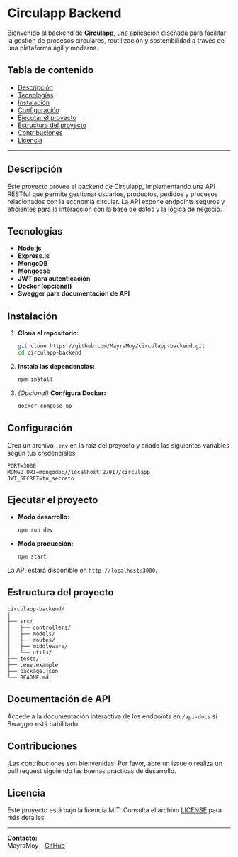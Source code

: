 # Circulapp Backend

Bienvenido al backend de **Circulapp**, una aplicación diseñada para facilitar la gestión de procesos circulares, reutilización y sostenibilidad a través de una plataforma ágil y moderna.

## Tabla de contenido

- [Descripción](#descripción)
- [Tecnologías](#tecnologías)
- [Instalación](#instalación)
- [Configuración](#configuración)
- [Ejecutar el proyecto](#ejecutar-el-proyecto)
- [Estructura del proyecto](#estructura-del-proyecto)
- [Contribuciones](#contribuciones)
- [Licencia](#licencia)

---

## Descripción

Este proyecto provee el backend de Circulapp, implementando una API RESTful que permite gestionar usuarios, productos, pedidos y procesos relacionados con la economía circular. La API expone endpoints seguros y eficientes para la interacción con la base de datos y la lógica de negocio.

## Tecnologías

- **Node.js**  
- **Express.js**  
- **MongoDB**  
- **Mongoose**  
- **JWT para autenticación**  
- **Docker (opcional)**  
- **Swagger para documentación de API**  

## Instalación

1. **Clona el repositorio:**
   ```bash
   git clone https://github.com/MayraMoy/circulapp-backend.git
   cd circulapp-backend
   ```

2. **Instala las dependencias:**
   ```bash
   npm install
   ```

3. *(Opcional)* **Configura Docker:**
   ```bash
   docker-compose up
   ```

## Configuración

Crea un archivo `.env` en la raíz del proyecto y añade las siguientes variables según tus credenciales:

```env
PORT=3000
MONGO_URI=mongodb://localhost:27017/circulapp
JWT_SECRET=tu_secreto
```

## Ejecutar el proyecto

- **Modo desarrollo:**
  ```bash
  npm run dev
  ```

- **Modo producción:**
  ```bash
  npm start
  ```

La API estará disponible en `http://localhost:3000`.

## Estructura del proyecto

```
circulapp-backend/
│
├── src/
│   ├── controllers/
│   ├── models/
│   ├── routes/
│   ├── middleware/
│   └── utils/
├── tests/
├── .env.example
├── package.json
└── README.md
```

## Documentación de API

Accede a la documentación interactiva de los endpoints en `/api-docs` si Swagger está habilitado.

## Contribuciones

¡Las contribuciones son bienvenidas! Por favor, abre un issue o realiza un pull request siguiendo las buenas prácticas de desarrollo.

## Licencia

Este proyecto está bajo la licencia MIT. Consulta el archivo [LICENSE](LICENSE) para más detalles.

---

**Contacto:**  
MayraMoy - [GitHub](https://github.com/MayraMoy)

